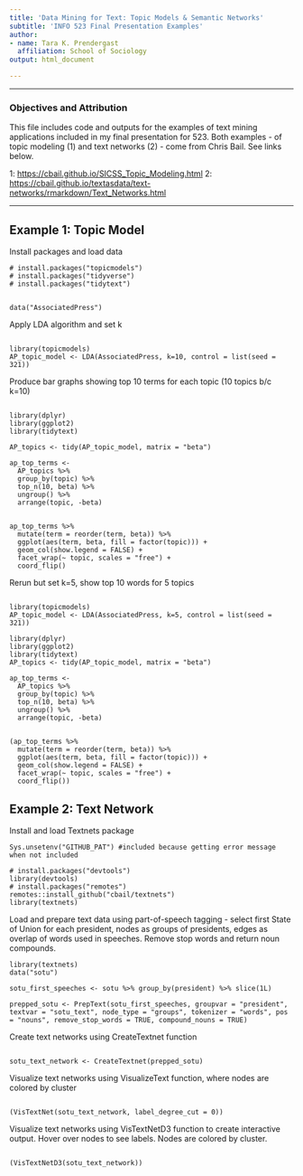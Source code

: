 ```yaml
---
title: 'Data Mining for Text: Topic Models & Semantic Networks'
subtitle: 'INFO 523 Final Presentation Examples'
author:
- name: Tara K. Prendergast
  affiliation: School of Sociology
output: html_document

---
```

-------------------

### Objectives and Attribution
This file includes code and outputs for the examples of text mining applications
included in my final presentation for 523. Both examples - of topic modeling (1) and
text networks (2) - come from Chris Bail. See links below.

1: https://cbail.github.io/SICSS_Topic_Modeling.html
2: https://cbail.github.io/textasdata/text-networks/rmarkdown/Text_Networks.html

--------------------

## Example 1: Topic Model

Install packages and load data

```{r}
# install.packages("topicmodels")
# install.packages("tidyverse")
# install.packages("tidytext")


data("AssociatedPress")

```

Apply LDA algorithm and set k 

```{r}

library(topicmodels)
AP_topic_model <- LDA(AssociatedPress, k=10, control = list(seed = 321))

```

Produce bar graphs showing top 10 terms for each topic (10 topics b/c k=10)

```{r}

library(dplyr)
library(ggplot2)
library(tidytext)

AP_topics <- tidy(AP_topic_model, matrix = "beta")

ap_top_terms <- 
  AP_topics %>%
  group_by(topic) %>%
  top_n(10, beta) %>%
  ungroup() %>%
  arrange(topic, -beta)


ap_top_terms %>%
  mutate(term = reorder(term, beta)) %>%
  ggplot(aes(term, beta, fill = factor(topic))) +
  geom_col(show.legend = FALSE) +
  facet_wrap(~ topic, scales = "free") +
  coord_flip()

```
Rerun but set k=5, show top 10 words for 5 topics

```{r}

library(topicmodels)
AP_topic_model <- LDA(AssociatedPress, k=5, control = list(seed = 321))

library(dplyr)
library(ggplot2)
library(tidytext)
AP_topics <- tidy(AP_topic_model, matrix = "beta")

ap_top_terms <- 
  AP_topics %>%
  group_by(topic) %>%
  top_n(10, beta) %>%
  ungroup() %>%
  arrange(topic, -beta)


(ap_top_terms %>%
  mutate(term = reorder(term, beta)) %>%
  ggplot(aes(term, beta, fill = factor(topic))) +
  geom_col(show.legend = FALSE) +
  facet_wrap(~ topic, scales = "free") +
  coord_flip())

```


## Example 2: Text Network

Install and load Textnets package

```{r}
Sys.unsetenv("GITHUB_PAT") #included because getting error message when not included

# install.packages("devtools")
library(devtools)
# install.packages("remotes")
remotes::install_github("cbail/textnets")
library(textnets)
```

Load and prepare text data using part-of-speech tagging - select first State of Union for each president, nodes as groups of presidents, edges as overlap of words used in speeches. Remove stop words and return noun compounds.

```{r}
library(textnets)
data("sotu")

sotu_first_speeches <- sotu %>% group_by(president) %>% slice(1L)

prepped_sotu <- PrepText(sotu_first_speeches, groupvar = "president", textvar = "sotu_text", node_type = "groups", tokenizer = "words", pos = "nouns", remove_stop_words = TRUE, compound_nouns = TRUE)

```


Create text networks using CreateTextnet function

```{r}

sotu_text_network <- CreateTextnet(prepped_sotu)

```

Visualize text networks using VisualizeText function, where nodes are colored by cluster

```{r}

(VisTextNet(sotu_text_network, label_degree_cut = 0))

```

Visualize text networks using VisTextNetD3 function to create interactive output. Hover over nodes to see labels. Nodes are colored by cluster.

```{r}

(VisTextNetD3(sotu_text_network))

```
